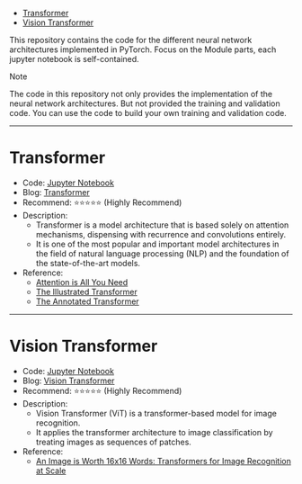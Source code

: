 <!-- @import "[TOC]" {cmd="toc" depthFrom=1 depthTo=6 orderedList=false} -->

<!-- code_chunk_output -->

- [Transformer](#transformer)
- [Vision Transformer](#vision-transformer)

<!-- /code_chunk_output -->

This repository contains the code for the different neural network architectures implemented in PyTorch. Focus on the Module parts, each jupyter notebook is self-contained.

> [!NOTE]
> The code in this repository not only provides the implementation of the neural network architectures. But not provided the training and validation code. You can use the code to build your own training and validation code.

---

# Transformer

- Code: [Jupyter Notebook](https://github.com/git-ai-zyy/Pytorch-DeepLearning/blob/main/Transformer.ipynb)
- Blog: [Transformer](https://yuyangs-project.super.site/another-page)
- Recommend: ⭐️⭐️⭐️⭐️⭐️ (Highly Recommend)
- Description:
  - Transformer is a model architecture that is based solely on attention mechanisms, dispensing with recurrence and convolutions entirely.
  - It is one of the most popular and important model architectures in the field of natural language processing (NLP) and the foundation of the state-of-the-art models.
- Reference:
  - [Attention is All You Need](https://arxiv.org/abs/1706.03762)
  - [The Illustrated Transformer](http://jalammar.github.io/illustrated-transformer/)
  - [The Annotated Transformer](https://nlp.seas.harvard.edu/annotated-transformer/)

---

# Vision Transformer

- Code: [Jupyter Notebook](https://github.com/git-ai-zyy/Pytorch-DeepLearning/blob/main/VisionTransformer.ipynb)
- Blog: [Vision Transformer](https://yuyangs-project.super.site/another-pagess)
- Recommend: ⭐️⭐️⭐️⭐️⭐️ (Highly Recommend)
- Description:
  - Vision Transformer (ViT) is a transformer-based model for image recognition.
  - It applies the transformer architecture to image classification by treating images as sequences of patches.
- Reference:
  - [An Image is Worth 16x16 Words: Transformers for Image Recognition at Scale](https://arxiv.org/abs/2010.11929)
